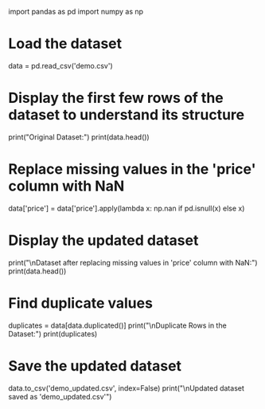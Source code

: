 import pandas as pd
import numpy as np

# Load the dataset
data = pd.read_csv('demo.csv')

# Display the first few rows of the dataset to understand its structure
print("Original Dataset:")
print(data.head())

# Replace missing values in the 'price' column with NaN
data['price'] = data['price'].apply(lambda x: np.nan if pd.isnull(x) else x)

# Display the updated dataset
print("\nDataset after replacing missing values in 'price' column with NaN:")
print(data.head())

# Find duplicate values
duplicates = data[data.duplicated()]
print("\nDuplicate Rows in the Dataset:")
print(duplicates)

# Save the updated dataset
data.to_csv('demo_updated.csv', index=False)
print("\nUpdated dataset saved as 'demo_updated.csv'")

